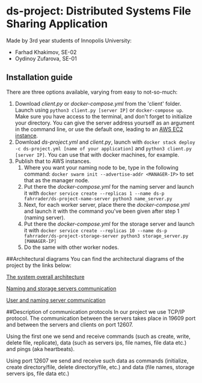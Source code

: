 # ds-project: Distributed Systems File Sharing Application

Made by 3rd year students of Innopolis University:
- Farhad Khakimov, SE-02
- Oydinoy Zufarova, SE-01

## Installation guide

There are three options available, varying from easy to not-so-much:
1. Download *client.py* or *docker-compose.yml* from the 'client' folder.
Launch using `python3 client.py [server IP]` or `docker-compose up`. 
Make sure you have access to the terminal, and don't forget to initialize your directory.
You can give the server address yourself as an argument in the command line, 
or use the default one, leading to an [AWS EC2 instance](ec2-50-19-187-186.compute-1.amazonaws.com).
1. Download *ds-project.yml* and *client.py*, launch with `docker stack deploy -c ds-project.yml [name of your application]`
and `python3 client.py [server IP]`. You can use that with docker machines, for example.
1. Publish that to AWS instances. 
    1. Where you want your naming node to be, type in the following command: `docker swarm init --advertise-addr <MANAGER-IP>` to set that as the manager node.
    1. Put there the *docker-compose.yml* for the naming server and launch it with `docker service create --replicas 1 --name ds-p fahrrader/ds-project-name-server python3 name_server.py`
    1. Next, for each worker server, place there the *docker-compose.yml* and launch it with the command you've been given after step 1 (naming server).
    1. Put there the *docker-compose.yml* for the storage server and launch it with `docker service create --replicas 10 --name ds-p fahrrader/ds-project-storage-server python3 storage_server.py [MANAGER-IP]`
    1. Do the same with other worker nodes.

##Architectural diagrams 
You can find the architectural diagrams of the project by the links below: 

[The system overall architecture](https://github.com/Fahrrader/ds-project/raw/master/image/Overall_view.png)

[Naming and storage servers communication](https://github.com/Fahrrader/ds-project/raw/master/image/naming-storage.png)

[User and naming server communication](https://github.com/Fahrrader/ds-project/raw/master/image/User-naming.png)


##Description of communication protocols
In our project we use TCP/IP protocol. The communication between the servers takes place in 19609 port and between the servers and clients on port 12607.

Using the first one we send and receive commands (such as create, write, delete file, replicate), data (such as servers ips, file names, file data etc.) and pings (aka heartbeats).

Using port 12607 we send and receive such data as commands (initialize, create directory/file, delete directory/file, etc.) and data (file names, storage servers ips,
file data etc.)
